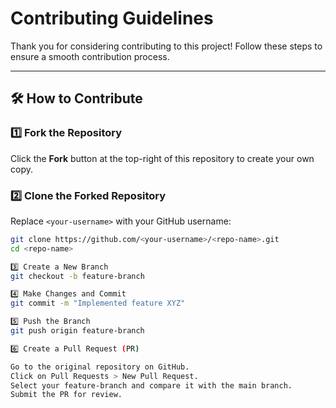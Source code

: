 # Contributing Guidelines

Thank you for considering contributing to this project! Follow these steps to ensure a smooth contribution process.

---

## 🛠️ How to Contribute

### 1️⃣ Fork the Repository  
Click the **Fork** button at the top-right of this repository to create your own copy.

### 2️⃣ Clone the Forked Repository  
Replace `<your-username>` with your GitHub username:  
```sh
git clone https://github.com/<your-username>/<repo-name>.git
cd <repo-name>

3️⃣ Create a New Branch
git checkout -b feature-branch

4️⃣ Make Changes and Commit
git commit -m "Implemented feature XYZ"

5️⃣ Push the Branch
git push origin feature-branch

6️⃣ Create a Pull Request (PR)

Go to the original repository on GitHub.
Click on Pull Requests > New Pull Request.
Select your feature-branch and compare it with the main branch.
Submit the PR for review.
